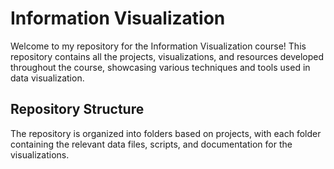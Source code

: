 # Information Visualization
Welcome to my repository for the Information Visualization course! This repository contains all the projects, visualizations, and resources developed throughout the course, showcasing various techniques and tools used in data visualization.

## Repository Structure
The repository is organized into folders based on projects, with each folder containing the relevant data files, scripts, and documentation for the visualizations. 
